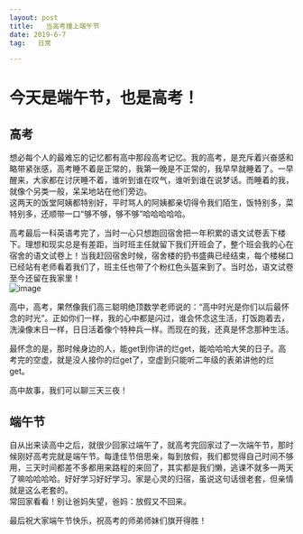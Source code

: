 ```yaml
---
layout: post  
title:   当高考撞上端午节  
date: 2019-6-7  
tag:   日常

---
```

# 今天是端午节，也是高考！  
## 高考  
想必每个人的最难忘的记忆都有高中那段高考记忆。我的高考，是充斥着兴奋感和略带紧张感，高考睡不着是正常的，我第一晚是不正常的，我早早就睡着了。一早醒来，大家都在讨厌睡不着，谁听到谁在叹气，谁听到谁在说梦话。而睡着的我，就像个另类一般，呆呆地站在他们旁边。  
这两天的饭堂阿姨都特别好，平时骂人的阿姨都亲切得令我们陌生，饭特别多，菜特别多，还顺带一口“够不够，够不够”哈哈哈哈哈。  
  
高考最后一科英语考完了，当时一心只想跑回宿舍把一年积累的语文试卷丢下楼下。理想和现实总是有差距，当时班主任就留下我们开班会了，整个班会我的心在宿舍的语文试卷上！当我赶回宿舍时候，宿舍楼的扔书盛典已经结束，每个楼梯口已经站有老师看着我们了，班主任也带了个粉红色头盔来到了。当时怂，语文试卷至今还留在我家里！  
![image](/image/2.jpg)  
  

高中，高考，果然像我们高三聪明绝顶数学老师说的：“高中时光是你们以后最怀念的时光”。正如你们一样，我的心中都是闪过，谁会怀念这生活，打饭跑着去，洗澡像末日一样，日日活着像个特种兵一样。而现在的我，还真是怀念那种生活。  
  
最怀念的是，那时候身边的人，能get到你讲的烂get，能哈哈哈大笑的日子。高考完的空虚，就是没人接你的烂get了，空虚到只能听二年级的表弟讲他的烂get。  
  
高中故事，我们可以聊三天三夜！
  
## 端午节
自从出来读高中之后，就很少回家过端午了，就高考完回家过了一次端午节，那时候刚好高考完就是端午节。每逢佳节倍思亲，每到放假，我们都觉得自己时间不够用，三天时间都差不多都用来路程的来回了，其实都是我们懒，逃课不就多一两天了嘛哈哈哈哈。好好学习好好学习。家是心灵的归宿，虽说这句话很老套，但亲情就是这么老套的。    
常回家看看！别让爸妈失望，爸妈：放假又不回来。  
  
最后祝大家端午节快乐，祝高考的师弟师妹们旗开得胜！



